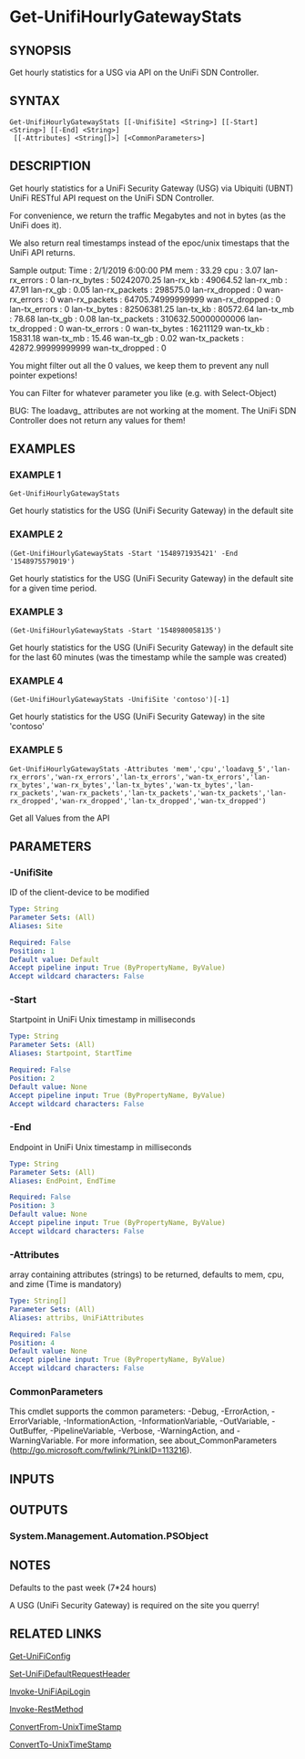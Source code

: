 ﻿---
external help file: UniFiTooling-help.xml
HelpVersion: 1.1.0
Locale: en-US
Module Guid: 7fff91a0-02eb-4df2-84d5-c7d3cd7f7a5d
Module Name: UniFiTooling
online version: https://github.com/Enatec/UniFiTooling/raw/master/docs/Get-UnifiHourlyGatewayStats.md
schema: 2.0.0
---

# Get-UnifiHourlyGatewayStats

## SYNOPSIS
Get hourly statistics for a USG via API on the UniFi SDN Controller.

## SYNTAX

```
Get-UnifiHourlyGatewayStats [[-UnifiSite] <String>] [[-Start] <String>] [[-End] <String>]
 [[-Attributes] <String[]>] [<CommonParameters>]
```

## DESCRIPTION
Get hourly statistics for a UniFi Security Gateway (USG) via Ubiquiti (UBNT) UniFi RESTful API request on the UniFi SDN Controller.

For convenience, we return the traffic Megabytes and not in bytes (as the UniFi does it).

We also return real timestamps instead of the epoc/unix timestaps that the UniFi API returns.

Sample output:
Time           : 2/1/2019 6:00:00 PM
mem            : 33.29
cpu            : 3.07
lan-rx_errors  : 0
lan-rx_bytes   : 50242070.25
lan-rx_kb      : 49064.52
lan-rx_mb      : 47.91
lan-rx_gb      : 0.05
lan-rx_packets : 298575.0
lan-rx_dropped : 0
wan-rx_errors  : 0
wan-rx_packets : 64705.74999999999
wan-rx_dropped : 0
lan-tx_errors  : 0
lan-tx_bytes   : 82506381.25
lan-tx_kb      : 80572.64
lan-tx_mb      : 78.68
lan-tx_gb      : 0.08
lan-tx_packets : 310632.50000000006
lan-tx_dropped : 0
wan-tx_errors  : 0
wan-tx_bytes   : 16211129
wan-tx_kb      : 15831.18
wan-tx_mb      : 15.46
wan-tx_gb      : 0.02
wan-tx_packets : 42872.99999999999
wan-tx_dropped : 0

You might filter out all the 0 values, we keep them to prevent any null pointer expetions!

You can Filter for whatever parameter you like (e.g.
with Select-Object)

BUG: The loadavg_ attributes are not working at the moment.
The UniFi SDN Controller does not return any values for them!

## EXAMPLES

### EXAMPLE 1
```
Get-UnifiHourlyGatewayStats
```

Get hourly statistics for the USG (UniFi Security Gateway) in the default site

### EXAMPLE 2
```
(Get-UnifiHourlyGatewayStats -Start '1548971935421' -End '1548975579019')
```

Get hourly statistics for the USG (UniFi Security Gateway) in the default site for a given time period.

### EXAMPLE 3
```
(Get-UnifiHourlyGatewayStats -Start '1548980058135')
```

Get hourly statistics for the USG (UniFi Security Gateway) in the default site for the last 60 minutes (was the timestamp while the sample was created)

### EXAMPLE 4
```
(Get-UnifiHourlyGatewayStats -UnifiSite 'contoso')[-1]
```

Get hourly statistics for the USG (UniFi Security Gateway) in the site 'contoso'

### EXAMPLE 5
```
Get-UnifiHourlyGatewayStats -Attributes 'mem','cpu','loadavg_5','lan-rx_errors','wan-rx_errors','lan-tx_errors','wan-tx_errors','lan-rx_bytes','wan-rx_bytes','lan-tx_bytes','wan-tx_bytes','lan-rx_packets','wan-rx_packets','lan-tx_packets','wan-tx_packets','lan-rx_dropped','wan-rx_dropped','lan-tx_dropped','wan-tx_dropped')
```

Get all Values from the API

## PARAMETERS

### -UnifiSite
ID of the client-device to be modified

```yaml
Type: String
Parameter Sets: (All)
Aliases: Site

Required: False
Position: 1
Default value: Default
Accept pipeline input: True (ByPropertyName, ByValue)
Accept wildcard characters: False
```

### -Start
Startpoint in UniFi Unix timestamp in milliseconds

```yaml
Type: String
Parameter Sets: (All)
Aliases: Startpoint, StartTime

Required: False
Position: 2
Default value: None
Accept pipeline input: True (ByPropertyName, ByValue)
Accept wildcard characters: False
```

### -End
Endpoint in UniFi Unix timestamp in milliseconds

```yaml
Type: String
Parameter Sets: (All)
Aliases: EndPoint, EndTime

Required: False
Position: 3
Default value: None
Accept pipeline input: True (ByPropertyName, ByValue)
Accept wildcard characters: False
```

### -Attributes
array containing attributes (strings) to be returned, defaults to mem, cpu, and zime (Time is mandatory)

```yaml
Type: String[]
Parameter Sets: (All)
Aliases: attribs, UniFiAttributes

Required: False
Position: 4
Default value: None
Accept pipeline input: True (ByPropertyName, ByValue)
Accept wildcard characters: False
```

### CommonParameters
This cmdlet supports the common parameters: -Debug, -ErrorAction, -ErrorVariable, -InformationAction, -InformationVariable, -OutVariable, -OutBuffer, -PipelineVariable, -Verbose, -WarningAction, and -WarningVariable.
For more information, see about_CommonParameters (http://go.microsoft.com/fwlink/?LinkID=113216).

## INPUTS

## OUTPUTS

### System.Management.Automation.PSObject
## NOTES
Defaults to the past week (7*24 hours)

A USG (UniFi Security Gateway) is required on the site you querry!

## RELATED LINKS

[Get-UniFiConfig]()

[Set-UniFiDefaultRequestHeader]()

[Invoke-UniFiApiLogin]()

[Invoke-RestMethod]()

[ConvertFrom-UnixTimeStamp]()

[ConvertTo-UnixTimeStamp]()

